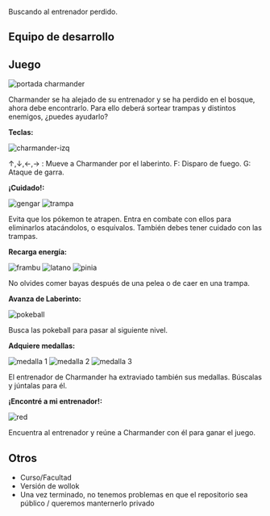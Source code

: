 Buscando al entrenador perdido.

## Equipo de desarrollo


## Juego

![portada charmander](https://user-images.githubusercontent.com/89812633/143786061-264f23d9-ca7c-4029-88b9-5e4561460333.jpg)

Charmander se ha alejado de su entrenador y se ha perdido en el bosque, ahora debe encontrarlo. Para ello deberá sortear trampas y distintos enemigos, ¿puedes ayudarlo?




**Teclas:**

![charmander-izq](https://user-images.githubusercontent.com/89812633/144178416-34c16ee6-abfc-474e-9cbd-f406c6abda1d.png)

↑,↓,←,→ : Mueve a Charmander por el laberinto.
F: Disparo de fuego.
G: Ataque de garra.



**¡Cuidado!:**

![gengar](https://user-images.githubusercontent.com/89812633/144178476-859d60fc-e684-4ae0-9561-4fadb05f0605.png) ![trampa](https://user-images.githubusercontent.com/89812633/144178514-8d0d742a-04ea-42ab-89cd-2d5ec73b3e18.png)

Evita que los pókemon te atrapen. Entra en combate con ellos para eliminarlos atacándolos, o esquívalos.
También debes tener cuidado con las trampas.



**Recarga energía:**

![frambu](https://user-images.githubusercontent.com/89812633/144178546-b4f933b8-a91a-417f-97ea-335c1ab0b3ae.png) ![latano](https://user-images.githubusercontent.com/89812633/144179179-0135b14e-aec6-4232-a208-925e1c75cb2b.png) ![pinia](https://user-images.githubusercontent.com/89812633/144179222-7ac36f44-88eb-436e-8de2-d64f87a7a0b5.png)

No olvides comer bayas después de una pelea o de caer en una trampa.



**Avanza de Laberinto:**

![pokeball](https://user-images.githubusercontent.com/89812633/144179266-a5a5cd83-59d7-46e1-ae6a-bc84282816e3.png)

Busca las pokeball para pasar al siguiente nivel.



**Adquiere medallas:**

![medalla 1](https://user-images.githubusercontent.com/89812633/144179334-e71cd112-5177-4439-a008-516eeccb8acc.png) ![medalla 2](https://user-images.githubusercontent.com/89812633/144179356-2039ecec-715f-4c41-bb0f-032afa7f99e8.png) ![medalla 3](https://user-images.githubusercontent.com/89812633/144179374-8809c122-2c76-444d-8e8d-4488ddf3e90d.png)


El entrenador de Charmander ha extraviado también sus medallas. Búscalas y júntalas para él.



**¡Encontré a mi entrenador!:**

![red](https://user-images.githubusercontent.com/89812633/144179414-2920e228-a2aa-4230-8cec-a23805c77a21.png)

Encuentra al entrenador y reúne a Charmander con él para ganar el juego.



## Otros

- Curso/Facultad
- Versión de wollok
- Una vez terminado, no tenemos problemas en que el repositorio sea público / queremos manternerlo privado
